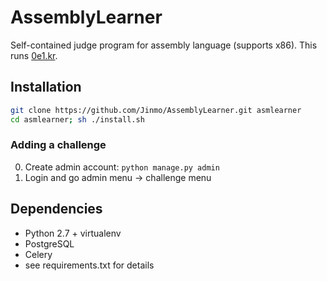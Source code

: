 # AssemblyLearner
Self-contained judge program for assembly language (supports x86). This runs [0e1.kr](http://0e1.kr).

## Installation

```bash
git clone https://github.com/Jinmo/AssemblyLearner.git asmlearner
cd asmlearner; sh ./install.sh
```

### Adding a challenge

0. Create admin account: `python manage.py admin`
0. Login and go admin menu -> challenge menu

## Dependencies
- Python 2.7 + virtualenv
- PostgreSQL
- Celery
- see requirements.txt for details
